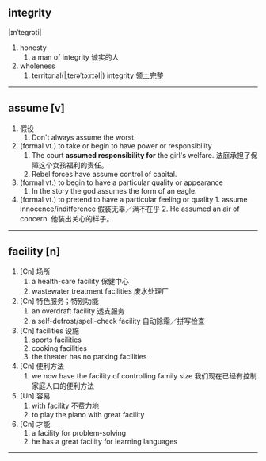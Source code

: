 ## integrity
|ɪnˈtegrəti|
1. honesty
    1. a man of integrity 诚实的人
2. wholeness
    1. territorial(|ˌterəˈtɔːrɪəl|) integrity 领土完整

***
## assume [v]
1. 假设
    1. Don't always assume the worst.
2. (formal vt.) to take or begin to have power or responsibility
    1. The court **assumed responsibility for** the girl's welfare. 法庭承担了保障这个女孩福利的责任。
    2. Rebel forces have assume control of capital.
3. (formal vt.) to begin to have a particular quality or appearance
    1. In the story the god assumes the form of an eagle.
4. (formal vt.) to pretend to have a particular feeling or quality
        1. assume innocence/indifference 假装无辜／满不在乎
        2. He assumed an air of concern. 他装出关心的样子。

***
## facility [n]
1. [Cn] 场所
    1. a health-care facility 保健中心
    2. wastewater treatment facilities 废水处理厂
2. [Cn] 特色服务；特别功能
    1. an overdraft facility 透支服务
    2. a self-defrost/spell-check facility 自动除霜／拼写检查
3. [Cn] facilities 设施
    1. sports facilities
    2. cooking facilities
    3. the theater has no parking facilities
4. [Cn] 便利方法
    1. we now have the facility of controlling family size 我们现在已经有控制家庭人口的便利方法
5. [Un] 容易
    1. with facility 不费力地
    2. to play the piano with great facility
6. [Cn] 才能
    1. a facility for problem-solving
    2. he has a great facility for learning languages

***
